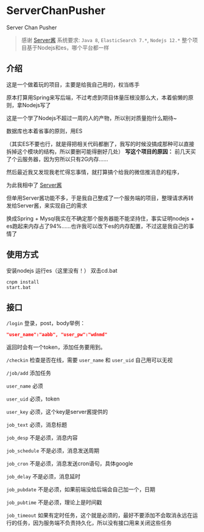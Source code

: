 # ServerChanPusher
 Server Chan Pusher

> 感谢 [Server酱](http://sc.ftqq.com/3.version)
> 系统要求: `Java 8`, `ElasticSearch 7.*`, `Nodejs 12.*`
> 整个项目基于Nodejs和es，哪个平台都一样

## 介绍
这是一个做着玩的项目，主要是给我自己用的，权当练手

原本打算用Spring来写后端，不过考虑到项目体量压根没那么大，本着偷懒的原则，拿Nodejs写了

这是一个学了Nodejs不超过一周的人的产物，所以别对质量抱什么期待~

数据库也本着省事的原则，用ES

（其实ES不要也行，就是得把相关代码都删了，我写的时候没搞成那种可以直接拆掉这个模块的结构，所以要删可能得删好几处）
**写这个项目的原因：**
前几天买了个云服务器，因为穷所以只有2G内存……

然后最近我又发现我老忙得忘事情，就打算搞个给我的微信推消息的程序，

为此我相中了 [Server酱](http://sc.ftqq.com/3.version)

但单用Server酱功能不多，于是我自己整成了一个服务端的项目，整理请求再转发给Server酱，来实现自己的需求

换成Spring + Mysql我实在不确定那个服务器能不能坚持住，事实证明nodejs + es跑起来内存占了94%……也许我可以改下es的内存配置，不过这是我自己的事情了

## 使用方式
安装nodejs
运行es（这里没有！）
双击cd.bat
```
cnpm install
start.bat
```

## 接口
`/login` 
登录，post，body举例： 
``` json
"user_name":"aabb", "user_pw":"wdnmd"
```
返回时会有一个token，添加任务要用到。

`/checkin` 
检查是否在线，需要 `user_name` 和 `user_uid` 自己用可以无视

`/job/add` 
添加任务

`user_name` 必须

`user_uid` 必须，token

`user_key` 必须，这个key是server酱提供的

`job_text` 必须，消息标题

`job_desp` 不是必须，消息内容

`job_schedule` 不是必须，消息发送周期

`job_cron` 不是必须，消息发送cron语句，具体google

`job_delay` 不是必须，消息延时

`job_pubdate` 不是必须，如果前端没给后端会自己加一个，日期

`job_pubtime` 不是必须，理论上是时间戳

`job_timeout` 如果有定时任务，这个就是必须的，最好不要添加不会取消永远在运行的任务，因为服务端不负责持久化，所以没有接口用来关闭这些任务
